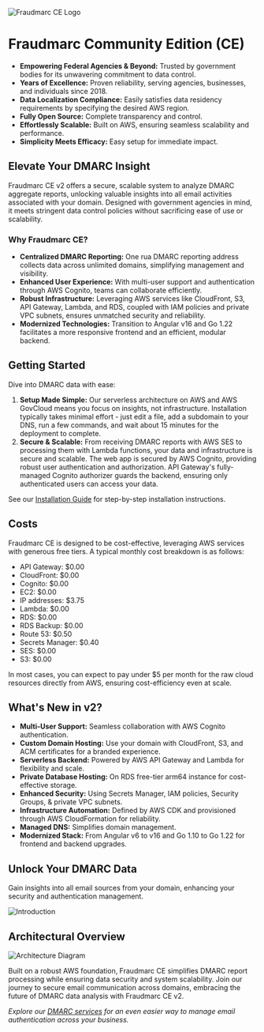 ![Fraudmarc CE Logo](https://github.com/Fraudmarc/fraudmarc-ce/blob/master/25Fraudmarc-CE-Logo-on-Light.png)

# Fraudmarc Community Edition (CE)

- **Empowering Federal Agencies & Beyond:** Trusted by government bodies for its unwavering commitment to data control.
- **Years of Excellence:** Proven reliability, serving agencies, businesses, and individuals since 2018.
- **Data Localization Compliance:** Easily satisfies data residency requirements by specifying the desired AWS region.
- **Fully Open Source:** Complete transparency and control.
- **Effortlessly Scalable:** Built on AWS, ensuring seamless scalability and performance.
- **Simplicity Meets Efficacy:** Easy setup for immediate impact.

## Elevate Your DMARC Insight

Fraudmarc CE v2 offers a secure, scalable system to analyze DMARC aggregate reports, unlocking valuable insights into all email activities associated with your domain. Designed with government agencies in mind, it meets stringent data control policies without sacrificing ease of use or scalability.

### Why Fraudmarc CE?

- **Centralized DMARC Reporting:** One rua DMARC reporting address collects data across unlimited domains, simplifying management and visibility.
- **Enhanced User Experience:** With multi-user support and authentication through AWS Cognito, teams can collaborate efficiently.
- **Robust Infrastructure:** Leveraging AWS services like CloudFront, S3, API Gateway, Lambda, and RDS, coupled with IAM policies and private VPC subnets, ensures unmatched security and reliability.
- **Modernized Technologies:** Transition to Angular v16 and Go 1.22 facilitates a more responsive frontend and an efficient, modular backend.

## Getting Started

Dive into DMARC data with ease:

1. **Setup Made Simple:** Our serverless architecture on AWS and AWS GovCloud means you focus on insights, not infrastructure. Installation typically takes minimal effort - just edit a file, add a subdomain to your DNS, run a few commands, and wait about 15 minutes for the deployment to complete.
2. **Secure & Scalable:** From receiving DMARC reports with AWS SES to processing them with Lambda functions, your data and infrastructure is secure and scalable. The web app is secured by AWS Cognito, providing robust user authentication and authorization. API Gateway's fully-managed Cognito authorizer guards the backend, ensuring only authenticated users can access your data.

See our [Installation Guide](INSTALL.md) for step-by-step installation instructions.

## Costs

Fraudmarc CE is designed to be cost-effective, leveraging AWS services with generous free tiers. A typical monthly cost breakdown is as follows:

- API Gateway: $0.00
- CloudFront: $0.00
- Cognito: $0.00
- EC2: $0.00
- IP addresses: $3.75
- Lambda: $0.00
- RDS: $0.00
- RDS Backup: $0.00
- Route 53: $0.50
- Secrets Manager: $0.40
- SES: $0.00
- S3: $0.00

In most cases, you can expect to pay under $5 per month for the raw cloud resources directly from AWS, ensuring cost-efficiency even at scale.

## What's New in v2?

- **Multi-User Support:** Seamless collaboration with AWS Cognito authentication.
- **Custom Domain Hosting:** Use your domain with CloudFront, S3, and ACM certificates for a branded experience.
- **Serverless Backend:** Powered by AWS API Gateway and Lambda for flexibility and scale.
- **Private Database Hosting:** On RDS free-tier arm64 instance for cost-effective storage.
- **Enhanced Security:** Using Secrets Manager, IAM policies, Security Groups, & private VPC subnets.
- **Infrastructure Automation:** Defined by AWS CDK and provisioned through AWS CloudFormation for reliability.
- **Managed DNS:** Simplifies domain management.
- **Modernized Stack:** From Angular v6 to v16 and Go 1.10 to Go 1.22 for frontend and backend upgrades.

## Unlock Your DMARC Data

Gain insights into all email sources from your domain, enhancing your security and authentication management.

![Introduction](https://github.com/Fraudmarc/fraudmarc-ce/blob/master/newgif.gif)

## Architectural Overview

![Architecture Diagram](https://github.com/Fraudmarc/fraudmarc-ce/blob/master/diagram2.png)

Built on a robust AWS foundation, Fraudmarc CE simplifies DMARC report processing while ensuring data security and system scalability. Join our journey to secure email communication across domains, embracing the future of DMARC data analysis with Fraudmarc CE v2.

*Explore our [DMARC services](https://www.fraudmarc.com/plans/) for an even easier way to manage email authentication across your business.*
